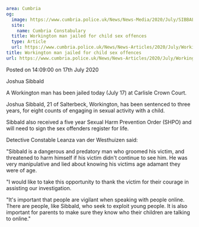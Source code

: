 ```yaml
area: Cumbria
og:
  image: https://www.cumbria.police.uk/News/News-Media/2020/July/SIBBALD-JOSHUA-PATRICK-29-11-1998jpg.jpg
  site:
    name: Cumbria Constabulary
  title: Workington man jailed for child sex offences
  type: Article
  url: https://www.cumbria.police.uk/News/News-Articles/2020/July/Workington-man-jailed-for-child-sex-offences.aspx
title: Workington man jailed for child sex offences
url: https://www.cumbria.police.uk/News/News-Articles/2020/July/Workington-man-jailed-for-child-sex-offences.aspx
```

Posted on 14:09:00 on 17th July 2020

Joshua Sibbald

A Workington man has been jailed today (July 17) at Carlisle Crown Court.

Joshua Sibbald, 21 of Salterbeck, Workington, has been sentenced to three years, for eight counts of engaging in sexual activity with a child.

Sibbald also received a five year Sexual Harm Prevention Order (SHPO) and will need to sign the sex offenders register for life.

Detective Constable Leanza van der Westhuizen said:

"Sibbald is a dangerous and predatory man who groomed his victim, and threatened to harm himself if his victim didn't continue to see him. He was very manipulative and lied about knowing his victims age adamant they were of age.

"I would like to take this opportunity to thank the victim for their courage in assisting our investigation.

"It's important that people are vigilant when speaking with people online. There are people, like Sibbald, who seek to exploit young people. It is also important for parents to make sure they know who their children are talking to online."
